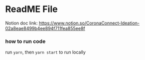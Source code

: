 # ReadME File

Notion doc link: https://www.notion.so/CoronaConnect-Ideation-02a8eae8499b4ee894f711fea855ee8f

### how to run code 

run `yarn`, then `yarn start` to run locally

